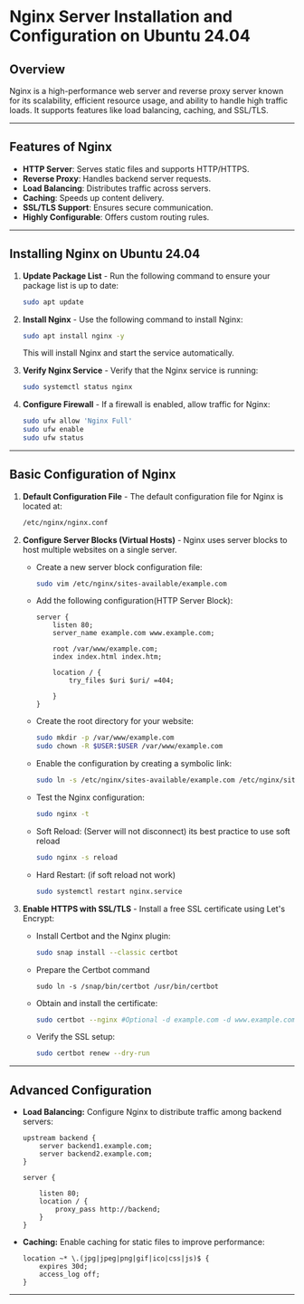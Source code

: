 # Nginx Server Installation and Configuration on Ubuntu 24.04

## Overview
Nginx is a high-performance web server and reverse proxy server known for its scalability, efficient resource usage, and ability to handle high traffic loads. It supports features like load balancing, caching, and SSL/TLS.

---

## Features of Nginx
- **HTTP Server**: Serves static files and supports HTTP/HTTPS.
- **Reverse Proxy**: Handles backend server requests.
- **Load Balancing**: Distributes traffic across servers.
- **Caching**: Speeds up content delivery.
- **SSL/TLS Support**: Ensures secure communication.
- **Highly Configurable**: Offers custom routing rules.

---

## Installing Nginx on Ubuntu 24.04

1. **Update Package List** - Run the following command to ensure your package list is up to date:
   ```bash
   sudo apt update
2. **Install Nginx** - Use the following command to install Nginx:
   ```bash
   sudo apt install nginx -y
   ```
   This will install Nginx and start the service automatically.

3. **Verify Nginx Service** - Verify that the Nginx service is running:
   ```bash
   sudo systemctl status nginx
4. **Configure Firewall** - If a firewall is enabled, allow traffic for Nginx:
   ```bash
   sudo ufw allow 'Nginx Full'
   sudo ufw enable
   sudo ufw status

---

## Basic Configuration of Nginx

1. **Default Configuration File** - 
   The default configuration file for Nginx is located at:
   ```bash
   /etc/nginx/nginx.conf

2. **Configure Server Blocks (Virtual Hosts)** - 
   Nginx uses server blocks to host multiple websites on a single server.
   * Create a new server block configuration file:
     ```bash
     sudo vim /etc/nginx/sites-available/example.com
   * Add the following configuration(HTTP Server Block):
     ```nginx
     server {
         listen 80;
         server_name example.com www.example.com;

         root /var/www/example.com;
         index index.html index.htm;

         location / {
             try_files $uri $uri/ =404;
     
         }
     }
    * Create the root directory for your website:
      ```bash
      sudo mkdir -p /var/www/example.com
      sudo chown -R $USER:$USER /var/www/example.com
    * Enable the configuration by creating a symbolic link:
      ```bash
      sudo ln -s /etc/nginx/sites-available/example.com /etc/nginx/sites-enabled/
    * Test the Nginx configuration:
      ```bash
      sudo nginx -t
    * Soft Reload: (Server will not disconnect) its best practice to use soft reload
      ```bash
      sudo nginx -s reload
    * Hard Restart: (if soft reload not work)
      ```bash
      sudo systemctl restart nginx.service

3. **Enable HTTPS with SSL/TLS** - 
Install a free SSL certificate using Let's Encrypt:

   * Install Certbot and the Nginx plugin:
     ```bash
     sudo snap install --classic certbot
   * Prepare the Certbot command
     ```
     sudo ln -s /snap/bin/certbot /usr/bin/certbot
   * Obtain and install the certificate:
     ```bash
     sudo certbot --nginx #Optional -d example.com -d www.example.com
   * Verify the SSL setup:
     ```bash
     sudo certbot renew --dry-run
---
## Advanced Configuration

* **Load Balancing:** Configure Nginx to distribute traffic among backend servers:
  ```nginx
  upstream backend {
      server backend1.example.com;
      server backend2.example.com;
  }
  
  server {
      
      listen 80;
      location / {
          proxy_pass http://backend;
      }
  }
* **Caching:** Enable caching for static files to improve performance:
  ```ngnix
  location ~* \.(jpg|jpeg|png|gif|ico|css|js)$ {
      expires 30d;
      access_log off;
  }

---

